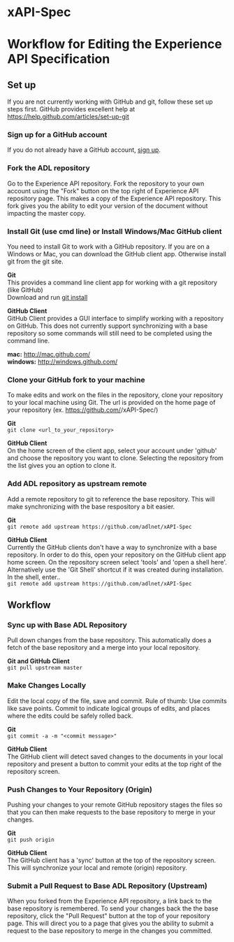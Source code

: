 xAPI-Spec
=========

# Workflow for Editing the Experience API Specification

## Set up
If you are not currently working with GitHub and git, follow these set up steps 
first. GitHub provides excellent help at https://help.github.com/articles/set-up-git

### Sign up for a GitHub account
If you do not already have a GitHub account, [sign up](https://github.com/signup/free).


### Fork the ADL repository
Go to the Experience API repository. Fork the repository to your own account using 
the "Fork" button on the top right of Experience API repository page. This makes a 
copy of the Experience API repository. This fork gives you the ability to edit your 
version of the document without impacting the master copy.


### Install Git (use cmd line) or Install Windows/Mac GitHub client
You need to install Git to work with a GitHub repository. If you are on a Windows 
or Mac, you can download the GitHub client app. Otherwise install git from the 
git site.

__Git__  
This provides a command line client app for working with a git repository (like 
GitHub)  
Download and run [git install](http://git-scm.com/downloads)

__GitHub Client__  
GitHub Client provides a GUI interface to simplify working with a repository on 
GitHub. This does not currently support synchronizing with a base repository so 
some commands will still need to be completed using the command line.

__mac:__ http://mac.github.com/  
__windows:__ http://windows.github.com/


### Clone your GitHub fork to your machine
To make edits and work on the files in the repository, clone your repository to 
your local machine using Git. The url is provided on the home page of your 
repository (ex. https://github.com/<your username>/xAPI-Spec/)  

__Git__  
```git clone <url_to_your_repository>```  

__GitHub Client__  
On the home screen of the client app, select your account under 'github' and 
choose the repository you want to clone. Selecting the repository from the list 
gives you an option to clone it. 

### Add ADL repository as upstream remote
Add a remote repository to git to reference the base repository. This will make 
synchronizing with the base respository a bit easier.  

__Git__  
```git remote add upstream https://github.com/adlnet/xAPI-Spec```  

__GitHub Client__  
Currently the GitHub clients don't have a way to synchronize with a base 
repository. In order to do this, open your repository on the GitHub client 
app home screen. On the repository screen select 'tools' and 'open a shell 
here'. Alternatively use the 'Git Shell' shortcut if it was created during 
installation.  
In the shell, enter..  
```git remote add upstream https://github.com/adlnet/xAPI-Spec```  


## Workflow

### Sync up with Base ADL Repository
Pull down changes from the base repository. This automatically does a 
fetch of the base repository and a merge into your local repository.  

__Git and GitHub Client__  
```git pull upstream master```

### Make Changes Locally
Edit the local copy of the file, save and commit. Rule of thumb: Use commits 
like save points. Commit to indicate logical groups of edits, and places 
where the edits could be safely rolled back.  

__Git__  
```git commit -a -m "<commit message>"```  

__GitHub Client__  
The GitHub client will detect saved changes to the documents in your 
local repository and present a button to commit your edits at the top 
right of the repository screen.  

### Push Changes to Your Repository (Origin)
Pushing your changes to your remote GitHub repository stages the files 
so that you can then make requests to the base repository to merge in 
your changes.

__Git__  
```git push origin```

__GitHub Client__  
The GitHub client has a 'sync' button at the top of the repository screen. 
This will synchronize your local and remote (origin) repository.  

### Submit a Pull Request to Base ADL Repository (Upstream)
When you forked from the Experience API repository, a link back to the base 
repository is remembered. To send your changes back the the base repository, 
click the "Pull Request" button at the top of your repository page. This will 
direct you to a page that gives you the ability to submit a request to the 
base repository to merge in the changes you committed.
